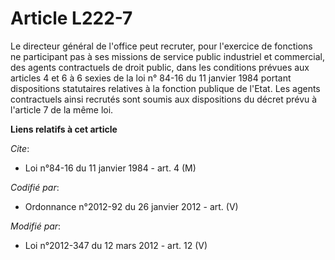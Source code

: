 # Article L222-7

Le directeur général de l'office peut recruter, pour  l'exercice de fonctions ne participant pas à ses missions de service
public  industriel et commercial, des agents contractuels de droit public, dans les  conditions prévues aux articles 4 et 6 à
6  sexies de la loi n° 84-16 du 11  janvier 1984 portant dispositions statutaires relatives à la fonction publique  de
l'Etat. Les agents contractuels ainsi recrutés sont soumis aux dispositions  du décret prévu à l'article 7 de la même loi.

**Liens relatifs à cet article**

_Cite_:

  - Loi n°84-16 du 11 janvier 1984 - art. 4 (M)

_Codifié par_:

  - Ordonnance n°2012-92 du 26 janvier 2012 - art. (V)

_Modifié par_:

  - Loi n°2012-347 du 12 mars 2012 - art. 12 (V)
